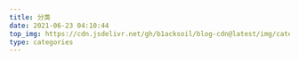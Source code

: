 ```yaml
---
title: 分类
date: 2021-06-23 04:10:44
top_img: https://cdn.jsdelivr.net/gh/b1acksoil/blog-cdn@latest/img/categories.jpg
type: categories
---
```

